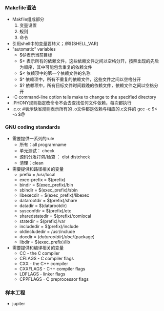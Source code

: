 ### Makefile语法 ###

- Makfile组成部分
    1. 变量设置
    2. 规则
    3. 命令
- 引用shell中的变量要转义$；即$${SHELL_VAR}
- "automatic" variables 
    - $@表示当前目标
    - $+ 表示所有的依赖文件，这些依赖文件之间以空格分开，按照出现的先后为顺序，其中可能包含重复的依赖文件
    - $< 依赖项中的第一个依赖文件的名称
    - $^ 依赖项中，所有不重复的依赖文件，这些文件之间以空格分开
    - $? 依赖项中，所有目标文件时间戳晚的依赖文件，依赖文件之间以空格分开
- -C command-line option tells make to change to the specified directory
- .PHONY规则指定改命令不会去查找任何文件依赖，每次都执行
- .c.o: #表示缺省规则表示所有的 .o文件都是依赖与相应的.c文件的
    gcc -c $< -o $@

### GNU coding standards ###

- 需要提供一系列的rule
    - 所有：all programname
    - 单元测试： check
    - 源码分发打包/检查 ： dist distcheck
    - 清理：clean
- 需要提供和路径相关的变量
    - prefix          = /usr/local
    - exec-prefix     = $(prefix)
    - bindir          = $(exec_prefix)/bin
    - sbindir         = $(exec_prefix)/sbin
    - libexecdir      = $(exec_prefix)/libexec
    - datarootdir     = $(prefix)/share
    - datadir         = $(datarootdir)
    - sysconfdir      = $(prefix)/etc
    - sharedstatedir  = $(prefix)/comlocal
    - statedir   = $(prefix)/var
    - includedir      = $(prefix)/include
    - oldincludedir   = /usr/include
    - docdir          = $(datarootdir)/doc/$(package)
    - libdir          = $(exec_prefix)/lib
- 需要提供和编译相关的变量
    - CC         - the C compiler
    - CFLAGS     - C compiler flags
    - CXX        - the C++ compiler
    - CXXFLAGS   - C++ compiler flags  
    - LDFLAGS    - linker flags
    - CPPFLAGS   - C preprocessor flags

### 样本工程 ###

- jupiter


